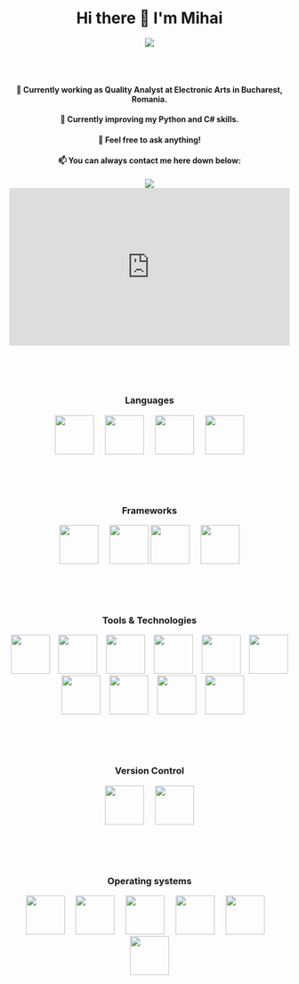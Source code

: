  <h1 align="center">Hi there 👋 I'm Mihai</h1>
 
 <div align="center">
  <img src="https://komarev.com/ghpvc/?username=cyberdvitamin&color=blueviolet" />
 </div>


<br><br>

<div align="center">
 <h4> 🔭 Currently working as Quality Analyst at Electronic Arts in Bucharest, Romania. </h4>
 <h4> 🌱 Currently improving my Python and C# skills. </h4>
 <h4> 💬 Feel free to ask anything! </h4>
 <h4> 📫 You can always contact me here down below: </h4>

 <a target="_blank" href="https://www.linkedin.com/in/mihai-manescu-442911204/">
    <img src="https://raw.githubusercontent.com/pentr32/pentr32/main/IMAGINE.PNG" />
 </a>
</div>
<div style="position:relative;overflow:hidden;padding-top:56.25%;">
  <iframe
    style="position:absolute;top:0;left:0;width:100%;height:100%;border:0;"
    src="https://www.linkedin.com/embed/feed/update/urn:li:activity:442911204" 
    frameborder="0" title="LinkedIn">
  </iframe>
</div>




<!-- ![Anurag's GitHub stats](https://github-readme-stats.vercel.app/api?username=pentr32&show_icons=true&theme=tokyonight) -->

<br><br><br>

<div align="center">
 <h3> Languages </h3>
 
 <img src="https://cdn.jsdelivr.net/gh/devicons/devicon/icons/csharp/csharp-original.svg" width="70" height="70" /> &nbsp;&nbsp;&nbsp; <img src="https://cdn.jsdelivr.net/gh/devicons/devicon/icons/cplusplus/cplusplus-original.svg" widht="70" height="70" /> &nbsp;&nbsp;&nbsp; <img src="https://cdn.jsdelivr.net/gh/devicons/devicon/icons/python/python-original-wordmark.svg" width="70" height="70" /> &nbsp;&nbsp;&nbsp; <img src="https://cdn.jsdelivr.net/gh/devicons/devicon/icons/embeddedc/embeddedc-original-wordmark.svg" width="70" height="70" />
 
 <br><br><br>
 
 <h3> Frameworks </h3>
 
 <img src="https://cdn.jsdelivr.net/gh/devicons/devicon/icons/vuejs/vuejs-original-wordmark.svg" width="70" height="70" /> &nbsp;&nbsp;&nbsp; <img
src="https://raw.githubusercontent.com/detain/svg-logos/780f25886640cef088af994181646db2f6b1a3f8/svg/xamarin.svg" width="70" height="70" />  <img src="https://cdn.jsdelivr.net/gh/devicons/devicon/icons/jquery/jquery-original-wordmark.svg" width="70" height="70" /> &nbsp;&nbsp;&nbsp; <img src="https://cdn.jsdelivr.net/gh/devicons/devicon/icons/dotnetcore/dotnetcore-original.svg" width="70" height="70" />
 
 <br><br><br>
 
 <h3> Tools & Technologies </h3>
 
 <img src="https://cdn.jsdelivr.net/gh/devicons/devicon/icons/arduino/arduino-original-wordmark.svg" width="70" height="70" /> &nbsp;&nbsp; <img src="https://cdn.jsdelivr.net/gh/devicons/devicon/icons/visualstudio/visualstudio-plain.svg" width="70" height="70" /> &nbsp;&nbsp; <img src="https://cdn.jsdelivr.net/gh/devicons/devicon/icons/figma/figma-original.svg" width="70" height="70" /> &nbsp;&nbsp; <img src="https://cdn.jsdelivr.net/gh/devicons/devicon/icons/pycharm/pycharm-original.svg" width="70" height="70" /> &nbsp;&nbsp;  <img src="https://cdn.jsdelivr.net/gh/devicons/devicon/icons/azure/azure-original.svg" width="70" height="70" /> &nbsp;&nbsp; <img src="https://cdn.jsdelivr.net/gh/devicons/devicon/icons/mysql/mysql-original-wordmark.svg" width="70" height="70" /> &nbsp;&nbsp; <img src="https://cdn.jsdelivr.net/gh/devicons/devicon/icons/microsoftsqlserver/microsoftsqlserver-plain-wordmark.svg" width="70" height="70" /> &nbsp;&nbsp; <img src="https://cdn.jsdelivr.net/gh/devicons/devicon/icons/kubernetes/kubernetes-plain-wordmark.svg" width="70" height="70" /> &nbsp;&nbsp; <img src="https://cdn.jsdelivr.net/gh/devicons/devicon/icons/docker/docker-original-wordmark.svg" width="70" height="70" /> &nbsp;&nbsp; <img
src="https://camo.githubusercontent.com/93b32389bf746009ca2370de7fe06c3b5146f4c99d99df65994f9ced0ba41685/68747470733a2f2f7777772e766563746f726c6f676f2e7a6f6e652f6c6f676f732f676574706f73746d616e2f676574706f73746d616e2d69636f6e2e737667" width="70" height="70" />

  
 <br><br><br>
 
 <h3> Version Control </h3>
 
 <img src="https://cdn.jsdelivr.net/gh/devicons/devicon/icons/github/github-original-wordmark.svg" width="70" height="70" /> &nbsp;&nbsp;&nbsp; <img src="https://cdn.jsdelivr.net/gh/devicons/devicon/icons/gitlab/gitlab-original-wordmark.svg" width="70" height="70" />
 
 <br><br><br>
 
 <h3> Operating systems </h3>
 
  <img src="https://cdn.jsdelivr.net/gh/devicons/devicon/icons/linux/linux-original.svg" width="70" height="70" /> &nbsp;&nbsp;&nbsp; <img src="https://cdn.jsdelivr.net/gh/devicons/devicon/icons/raspberrypi/raspberrypi-original.svg" width="70" height="70" /> &nbsp;&nbsp;&nbsp; <img src="https://cdn.jsdelivr.net/gh/devicons/devicon/icons/centos/centos-original.svg" width="70" height="70" /> &nbsp;&nbsp;&nbsp; <img src="https://cdn.jsdelivr.net/gh/devicons/devicon/icons/ubuntu/ubuntu-plain-wordmark.svg" width="70" height="70" /> &nbsp;&nbsp;&nbsp; <img src="https://cdn.jsdelivr.net/gh/devicons/devicon/icons/debian/debian-plain-wordmark.svg" width="70" height="70" /> &nbsp;&nbsp;&nbsp; <img src="https://cdn.jsdelivr.net/gh/devicons/devicon/icons/windows8/windows8-original.svg" width="70" height="70" /> 
 

 </div>
